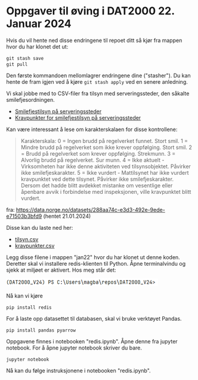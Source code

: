 # Oppgaver til øving i DAT2000 22. Januar 2024
Hvis du vil hente ned disse endringene til repoet ditt så kjør fra mappen hvor du har klonet det ut:
```
git stash save 
git pull
```
Den første kommandoen mellomlagrer endringene dine ("stasher").
Du kan hente de fram igjen ved å kjøre `git stash apply` ved en senere anledning. 

Vi skal jobbe med to CSV-filer fra tilsyn med serveringssteder, den såkalte smilefjesordningen.

- [Smilefjestilsyn på serveringssteder](https://data.norge.no/datasets/288aa74c-e3d3-492e-9ede-e71503b3bfd9)
- [Kravpunkter for smilefjestilsyn på serveringssteder](https://data.norge.no/datasets/1bf96c45-f8ac-4f2d-bca1-4e5ab4e7c6c6)

Kan være interessant å lese om karakterskalaen for disse kontrollene:

> Karakterskala: 
> 0 = Ingen brudd på regelverket funnet. Stort smil.
> 1 = Mindre brudd på regelverket som ikke krever oppfølging. Stort smil. 
> 2 = Brudd på regelverket som krever oppfølging. Strekmunn. 
> 3 = Alvorlig brudd på regelverket. Sur munn.
> 4 = Ikke aktuelt - Virksomheten har ikke denne aktiviteten ved tilsynsobjektet. Påvirker ikke smilefjeskarakter. 
> 5 = Ikke vurdert - Mattilsynet har ikke vurdert kravpunktet ved dette tilsynet. Påvirker ikke smilefjeskarakter. Dersom det hadde blitt avdekket mistanke om vesentlige eller åpenbare avvik i forbindelse med inspeksjonen, ville kravpunktet blitt vurdert.

fra: https://data.norge.no/datasets/288aa74c-e3d3-492e-9ede-e71503b3bfd9 (hentet 21.01.2024)

Disse kan du laste ned her: 
- [tilsyn.csv](https://hotell.difi.no/download/mattilsynet/smilefjes/tilsyn?download)
- [kravpunkter.csv](https://hotell.difi.no/download/mattilsynet/smilefjes/kravpunkter)

Legg disse filene i mappen "jan22" hvor du har klonet ut denne koden.
Deretter skal vi installere redis-klienten til Python. 
Åpne terminalvindu og sjekk at miljøet er aktivert.
Hos meg står det:

![img.png](img.png)

Nå kan vi kjøre 
```
pip install redis
```

For å laste opp datasettet til databasen, skal vi bruke verktøyet Pandas. 

```
pip install pandas pyarrow
```

Oppgavene finnes i notebooken "redis.ipynb".
Åpne denne fra jupyter notebook. 
For å åpne jupyter notebook skriver du bare.
```
jupyter notebook
```

Nå kan du følge instruksjonene i notebooken "redis.ipynb".

